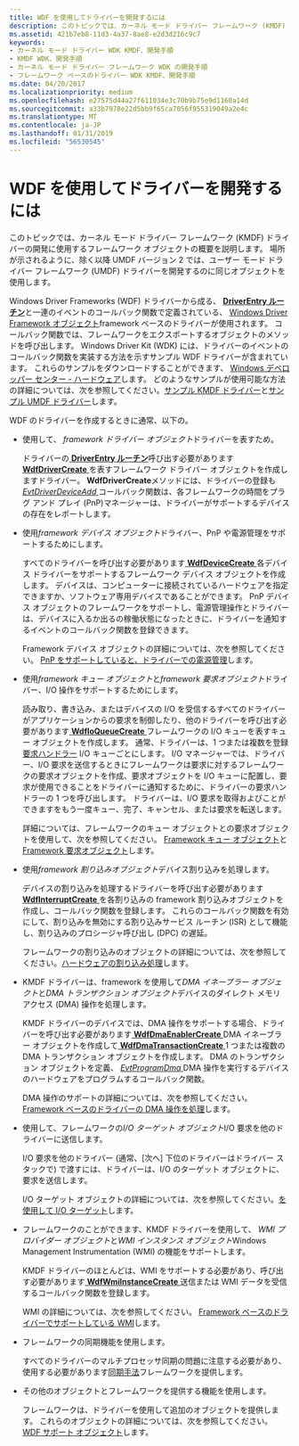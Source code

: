 ```yaml
---
title: WDF を使用してドライバーを開発するには
description: このトピックでは、カーネル モード ドライバー フレームワーク (KMDF) ドライバーの開発に使用するフレームワーク オブジェクトの概要を説明します。
ms.assetid: 421b7eb8-11d3-4a37-8ae8-e2d3d216c9c7
keywords:
- カーネル モード ドライバー WDK KMDF、開発手順
- KMDF WDK、開発手順
- カーネル モード ドライバー フレームワーク WDK の開発手順
- フレームワーク ベースのドライバー WDK KMDF、開発手順
ms.date: 04/20/2017
ms.localizationpriority: medium
ms.openlocfilehash: e27575d44a27f611034e3c70b9b75e9d1160a14d
ms.sourcegitcommit: a33b7978e22d5bb9f65ca7056f955319049a2e4c
ms.translationtype: MT
ms.contentlocale: ja-JP
ms.lasthandoff: 01/31/2019
ms.locfileid: "56530545"
---
```

# <a name="using-wdf-to-develop-a-driver"></a>WDF を使用してドライバーを開発するには


このトピックでは、カーネル モード ドライバー フレームワーク (KMDF) ドライバーの開発に使用するフレームワーク オブジェクトの概要を説明します。 場所が示されるように、除く以降 UMDF バージョン 2 では、ユーザー モード ドライバー フレームワーク (UMDF) ドライバーを開発するのに同じオブジェクトを使用します。

Windows Driver Frameworks (WDF) ドライバーから成る、 [ **DriverEntry ルーチン**](https://msdn.microsoft.com/library/windows/hardware/ff540807)と一連のイベントのコールバック関数で定義されている、 [Windows Driver Framework オブジェクト](wdf-objects.md)framework ベースのドライバーが使用されます。 コールバック関数では、フレームワークをエクスポートするオブジェクトのメソッドを呼び出します。 Windows Driver Kit (WDK) には、ドライバーのイベントのコールバック関数を実装する方法を示すサンプル WDF ドライバーが含まれています。 これらのサンプルをダウンロードすることができます、 [Windows デベロッパー センター - ハードウェア](https://go.microsoft.com/fwlink/p/?linkid=256387)します。 どのようなサンプルが使用可能な方法の詳細については、次を参照してください。[サンプル KMDF ドライバー](sample-kmdf-drivers.md)と[サンプル UMDF ドライバー](sample-umdf-drivers.md)します。

WDF のドライバーを作成するときに通常、以下の。

-   使用して、 *framework ドライバー オブジェクト*ドライバーを表すため。

    ドライバーの[ **DriverEntry ルーチン**](https://msdn.microsoft.com/library/windows/hardware/ff540807)呼び出す必要があります[ **WdfDriverCreate** ](https://msdn.microsoft.com/library/windows/hardware/ff547175)を表すフレームワーク ドライバー オブジェクトを作成しますドライバー。 **WdfDriverCreate**メソッドには、ドライバーの登録も[ *EvtDriverDeviceAdd* ](https://msdn.microsoft.com/library/windows/hardware/ff541693)コールバック関数は、各フレームワークの時間をプラグ アンド プレイ (PnP)マネージャーは、ドライバーがサポートするデバイスの存在をレポートします。

-   使用*framework デバイス オブジェクト*ドライバー、PnP や電源管理をサポートするためにします。

    すべてのドライバーを呼び出す必要があります[ **WdfDeviceCreate** ](https://msdn.microsoft.com/library/windows/hardware/ff545926)各デバイス ドライバーをサポートするフレームワーク デバイス オブジェクトを作成します。 デバイスは、コンピューターに接続されているハードウェアを指定できますか、ソフトウェア専用デバイスであることができます。 PnP デバイス オブジェクトのフレームワークをサポートし、電源管理操作とドライバーは、デバイスに入るか出るの稼働状態になったときに、ドライバーを通知するイベントのコールバック関数を登録できます。

    Framework デバイス オブジェクトの詳細については、次を参照してください。 [PnP をサポートしていると、ドライバーでの電源管理](supporting-pnp-and-power-management-in-your-driver.md)します。

-   使用*framework キュー オブジェクト*と*framework 要求オブジェクト*ドライバー、I/O 操作をサポートするためにします。

    読み取り、書き込み、またはデバイスの I/O を受信するすべてのドライバーがアプリケーションからの要求を制御したり、他のドライバーを呼び出す必要があります[ **WdfIoQueueCreate** ](https://msdn.microsoft.com/library/windows/hardware/ff547401)フレームワークの I/O キューを表すキュー オブジェクトを作成します。 通常、ドライバーは、1 つまたは複数を登録[要求ハンドラー](request-handlers.md) I/O キューごとにします。 I/O マネージャーでは、ドライバー、I/O 要求を送信するときにフレームワークは要求に対するフレームワークの要求オブジェクトを作成、要求オブジェクトを I/O キューに配置し、要求が使用できることをドライバーに通知するために、ドライバーの要求ハンドラーの 1 つを呼び出します。 ドライバーは、I/O 要求を取得およびことができますをもう一度キュー、完了、キャンセル、または要求を転送します。

    詳細については、フレームワークのキュー オブジェクトとの要求オブジェクトを使用して、次を参照してください。 [Framework キュー オブジェクト](framework-queue-objects.md)と[Framework 要求オブジェクト](framework-request-objects.md)します。

-   使用*framework 割り込みオブジェクト*デバイス割り込みを処理します。

    デバイスの割り込みを処理するドライバーを呼び出す必要があります[ **WdfInterruptCreate** ](https://msdn.microsoft.com/library/windows/hardware/ff547345)を各割り込みの framework 割り込みオブジェクトを作成し、コールバック関数を登録します。 これらのコールバック関数を有効にして、割り込みを無効にする割り込みサービス ルーチン (ISR) として機能し、割り込みのプロシージャ呼び出し (DPC) の遅延。

    フレームワークの割り込みのオブジェクトの詳細については、次を参照してください。[ハードウェアの割り込み処理](handling-hardware-interrupts.md)します。

-   KMDF ドライバーは、framework を使用して*DMA イネーブラー オブジェクト*と*DMA トランザクション オブジェクト*デバイスのダイレクト メモリ アクセス (DMA) 操作を処理します。

    KMDF ドライバーのデバイスでは、DMA 操作をサポートする場合、ドライバーを呼び出す必要があります[ **WdfDmaEnablerCreate** ](https://msdn.microsoft.com/library/windows/hardware/ff546983) DMA イネーブラー オブジェクトを作成して[ **WdfDmaTransactionCreate** ](https://msdn.microsoft.com/library/windows/hardware/ff547027) 1 つまたは複数の DMA トランザクション オブジェクトを作成します。 DMA のトランザクション オブジェクトを定義、 [ *EvtProgramDma* ](https://msdn.microsoft.com/library/windows/hardware/ff541816) DMA 操作を実行するデバイスのハードウェアをプログラムするコールバック関数。

    DMA 操作のサポートの詳細については、次を参照してください。 [Framework ベースのドライバーの DMA 操作を処理](handling-dma-operations-in-kmdf-drivers.md)します。

-   使用して、フレームワークの*I/O ターゲット オブジェクト*I/O 要求を他のドライバーに送信します。

    I/O 要求を他のドライバー (通常、[次へ] 下位のドライバーはドライバー スタックで) で渡すには、ドライバーは、I/O のターゲット オブジェクトに、要求を送信します。

    I/O ターゲット オブジェクトの詳細については、次を参照してください。[を使用して I/O ターゲット](using-i-o-targets.md)します。

-   フレームワークのことができます、KMDF ドライバーを使用して、 *WMI プロバイダー オブジェクト*と*WMI インスタンス オブジェクト*Windows Management Instrumentation (WMI) の機能をサポートします。

    KMDF ドライバーのほとんどは、WMI をサポートする必要があり、呼び出す必要があります[ **WdfWmiInstanceCreate** ](https://msdn.microsoft.com/library/windows/hardware/ff551178)送信または WMI データを受信するコールバック関数を登録します。

    WMI の詳細については、次を参照してください。 [Framework ベースのドライバーでサポートしている WMI](supporting-wmi-in-kmdf-drivers.md)します。

-   フレームワークの同期機能を使用します。

    すべてのドライバーのマルチプロセッサ同期の問題に注意する必要があり、使用する必要があります[同期手法](synchronization-techniques-for-wdf-drivers.md)フレームワークを提供します。

-   その他のオブジェクトとフレームワークを提供する機能を使用します。

    フレームワークは、ドライバーを使用して追加のオブジェクトを提供します。 これらのオブジェクトの詳細については、次を参照してください。 [WDF サポート オブジェクト](wdf-support-objects.md)します。

 

 





